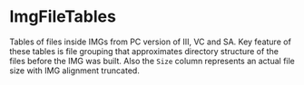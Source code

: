 # ImgFileTables

Tables of files inside IMGs from PC version of III, VC and SA. Key feature of these tables is file grouping that approximates directory structure of the files before the IMG was built. Also the `Size` column represents an actual file size with IMG alignment truncated.
